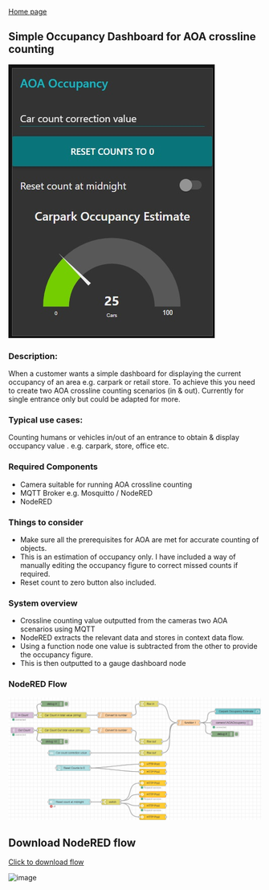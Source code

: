 [Home page](README.md)

## Simple Occupancy Dashboard for AOA crossline counting 

![Example of Dashboard](https://github.com/cronsh/cronsh.github.io/blob/main/AOA_Crossline_occupancy_NR_Dashboard.jpg)

### Description:
 When a customer wants a simple dashboard for displaying the current occupancy of an area e.g. carpark or retail store. To achieve this you need to create two AOA crossline counting scenarios (in & out). Currently for single entrance only but could be adapted for more.

### Typical use cases:
Counting humans or vehicles in/out of an entrance to obtain & display occupancy value . e.g. carpark, store, office etc.

### Required Components
- Camera suitable for running AOA crossline counting
- MQTT Broker e.g. Mosquitto / NodeRED
- NodeRED

### Things to consider
- Make sure all the prerequisites for AOA are met for accurate counting of objects.
- This is an estimation of occupancy only. I have included a way of manually editing the occupancy figure to correct missed counts if required.
- Reset count to zero button also included.

### System overview
- Crossline counting value outputted from the cameras two AOA scenarios using MQTT
- NodeRED extracts the relevant data and stores in context data flow.
- Using a function node one value is subtracted from the other to provide the occupancy figure. 
- This is then outputted to a gauge dashboard node

### NodeRED Flow
![Example Flow](https://github.com/cronsh/nodered-flows/blob/main/Axis-AOA-Crossline-counting-dashboard/AOA_Crossline_occupancy_NR_Flow.jpg)

## Download NodeRED flow 

[Click to download flow](https://github.com/cronsh/nodered-flows/blob/main/Axis-AOA-Crossline-counting-dashboard/AOA_Crossline_occupancy_NR_Flow.jpg)

![image](https://api.aintegration.team/image/custom-analytics)
